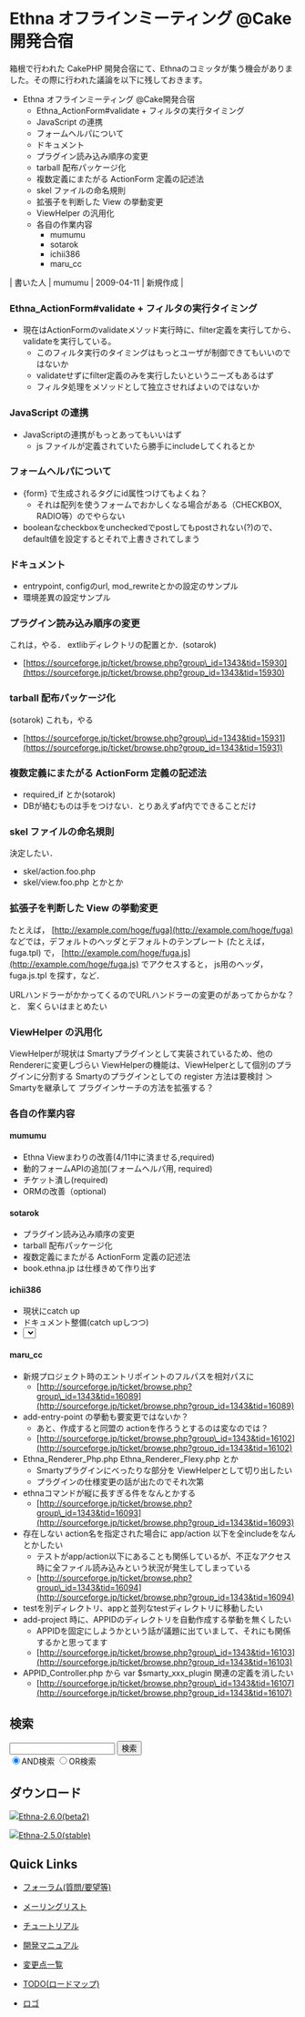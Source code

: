 # Ethna オフラインミーティング @Cake開発合宿
箱根で行われた CakePHP 開発合宿にて、Ethnaのコミッタが集う機会がありました。その際に行われた議論を以下に残しておきます。

- Ethna オフラインミーティング @Cake開発合宿 
  - Ethna\_ActionForm#validate + フィルタの実行タイミング 
  - JavaScript の連携 
  - フォームヘルパについて 
  - ドキュメント 
  - プラグイン読み込み順序の変更 
  - tarball 配布パッケージ化 
  - 複数定義にまたがる ActionForm 定義の記述法 
  - skel ファイルの命名規則 
  - 拡張子を判断した View の挙動変更 
  - ViewHelper の汎用化 
  - 各自の作業内容 
    - mumumu 
    - sotarok 
    - ichii386 
    - maru\_cc 

| 書いた人 | mumumu | 2009-04-11 | 新規作成 |

### Ethna\_ActionForm#validate + フィルタの実行タイミング [](ethna-yakiniku-cakephp-onsen-20090411.html#j636dd2a "j636dd2a")

- 現在はActionFormのvalidateメソッド実行時に、filter定義を実行してから、validateを実行している。
  - このフィルタ実行のタイミングはもっとユーザが制御できてもいいのではないか
  - validateせずにfilter定義のみを実行したいというニーズもあるはず
  - フィルタ処理をメソッドとして独立させればよいのではないか

### JavaScript の連携 [](ethna-yakiniku-cakephp-onsen-20090411.html#hd331d23 "hd331d23")

- JavaScriptの連携がもっとあってもいいはず
  - js ファイルが定義されていたら勝手にincludeしてくれるとか

### フォームヘルパについて [](ethna-yakiniku-cakephp-onsen-20090411.html#m5e4e31c "m5e4e31c")

- {form} で生成されるタグにid属性つけてもよくね？
  - それは配列を使うフォームでおかしくなる場合がある（CHECKBOX, RADIO等）のでやらない
- booleanなcheckboxをuncheckedでpostしてもpostされない(?)ので、default値を設定するとそれで上書きされてしまう

### ドキュメント [](ethna-yakiniku-cakephp-onsen-20090411.html#kd6667c4 "kd6667c4")

- entrypoint, configのurl, mod\_rewriteとかの設定のサンプル
- 環境差異の設定サンプル

### プラグイン読み込み順序の変更 [](ethna-yakiniku-cakephp-onsen-20090411.html#r40239ae "r40239ae")

これは，やる． extlibディレクトリの配置とか．(sotarok)

- [https://sourceforge.jp/ticket/browse.php?group\_id=1343&tid=15930](https://sourceforge.jp/ticket/browse.php?group_id=1343&tid=15930)

### tarball 配布パッケージ化 [](ethna-yakiniku-cakephp-onsen-20090411.html#qd14e4a0 "qd14e4a0")

(sotarok) これも，やる

- [https://sourceforge.jp/ticket/browse.php?group\_id=1343&tid=15931](https://sourceforge.jp/ticket/browse.php?group_id=1343&tid=15931)

### 複数定義にまたがる ActionForm 定義の記述法 [](ethna-yakiniku-cakephp-onsen-20090411.html#g7c80511 "g7c80511")

- required\_if とか(sotarok)
- DBが絡むものは手をつけない．とりあえずaf内でできることだけ

### skel ファイルの命名規則 [](ethna-yakiniku-cakephp-onsen-20090411.html#j95bdcb3 "j95bdcb3")

決定したい．

- skel/action.foo.php
- skel/view.foo.php とかとか

### 拡張子を判断した View の挙動変更 [](ethna-yakiniku-cakephp-onsen-20090411.html#ub051872 "ub051872")

たとえば， [http://example.com/hoge/fuga](http://example.com/hoge/fuga) などでは，デフォルトのヘッダとデフォルトのテンプレート (たとえば， fuga.tpl) で， [http://example.com/hoge/fuga.js](http://example.com/hoge/fuga.js) でアクセスすると， js用のヘッダ，fuga.js.tpl を探す，など．

URLハンドラーがかかってくるのでURLハンドラーの変更のがあってからかな？と． 案くらいはまとめたい

### ViewHelper の汎用化 [](ethna-yakiniku-cakephp-onsen-20090411.html#scdcca2b "scdcca2b")

ViewHelperが現状は Smartyプラグインとして実装されているため、他の Rendererに変更しづらい ViewHelperの機能は、ViewHelperとして個別のプラグインに分割する Smartyのプラグインとしての register 方法は要検討 ＞Smartyを継承して プラグインサーチの方法を拡張する？

### 各自の作業内容 [](ethna-yakiniku-cakephp-onsen-20090411.html#o495e13e "o495e13e")

#### mumumu [](ethna-yakiniku-cakephp-onsen-20090411.html#v194d4b2 "v194d4b2")

- Ethna Viewまわりの改善(4/11中に済ませる,required)
- 動的フォームAPIの追加(フォームヘルパ用, required)
- チケット潰し(required)
- ORMの改善（optional)

#### sotarok [](ethna-yakiniku-cakephp-onsen-20090411.html#zef61a13 "zef61a13")

- プラグイン読み込み順序の変更
- tarball 配布パッケージ化
- 複数定義にまたがる ActionForm 定義の記述法
- book.ethna.jp は仕様きめて作り出す

#### ichii386 [](ethna-yakiniku-cakephp-onsen-20090411.html#e19afa31 "e19afa31")

- 現状にcatch up
- ドキュメント整備(catch upしつつ)
- <select>のoptgroup対応

#### maru\_cc [](ethna-yakiniku-cakephp-onsen-20090411.html#a5708eb8 "a5708eb8")

- 新規プロジェクト時のエントリポイントのフルパスを相対パスに
  - [http://sourceforge.jp/ticket/browse.php?group\_id=1343&tid=16089](http://sourceforge.jp/ticket/browse.php?group_id=1343&tid=16089)
- add-entry-point の挙動も要変更ではないか？
  - あと、作成すると同盟の actionを作ろうとするのは変なのでは？
  - [http://sourceforge.jp/ticket/browse.php?group\_id=1343&tid=16102](http://sourceforge.jp/ticket/browse.php?group_id=1343&tid=16102)
- Ethna\_Renderer\_Php.php Ethna\_Renderer\_Flexy.php とか
  - Smartyプラグインにべったりな部分を ViewHelperとして切り出したい
  - プラグインの仕様変更の話が出たのでそれ次第
- ethnaコマンドが縦に長すぎる件をなんとかする
  - [http://sourceforge.jp/ticket/browse.php?group\_id=1343&tid=16093](http://sourceforge.jp/ticket/browse.php?group_id=1343&tid=16093)
- 存在しない action名を指定された場合に app/action 以下を全includeをなんとかしたい
  - テストがapp/action以下にあることも関係しているが、不正なアクセス時に全ファイル読み込みという状況が発生してしまっている
  - [http://sourceforge.jp/ticket/browse.php?group\_id=1343&tid=16094](http://sourceforge.jp/ticket/browse.php?group_id=1343&tid=16094)
- testを別ディレクトリ、appと並列なtestディレクトリに移動したい
- add-project 時に、APPIDのディレクトリを自動作成する挙動を無くしたい
  - APPIDを固定にしようかという話が議題に出ていまして、それにも関係するかと思ってます
  - [http://sourceforge.jp/ticket/browse.php?group\_id=1343&tid=16103](http://sourceforge.jp/ticket/browse.php?group_id=1343&tid=16103)
- APPID\_Controller.php から var $smarty\_xxx\_plugin 関連の定義を消したい
  - [http://sourceforge.jp/ticket/browse.php?group\_id=1343&tid=16107](http://sourceforge.jp/ticket/browse.php?group_id=1343&tid=16107)

<!-- ??END id:body -->
<!-- ??BEGIN id:summary --><!-- ??END id:note -->
<!-- ??BEGIN id:trackback -->
<!-- ?? END id:trackback --><!-- ?? END id:attach -->
<!-- ?? END id:summary -->
<!-- ??END id:content -->
<!-- ?? END id:wrap_content --><!-- ??sidebar?? ========================================================== -->
<!-- ??BEGIN id:wrap_sidebar -->

<!-- ??BEGIN id:search_form -->

## 検索

<form action="http://ethna.jp/index.php?cmd=search" method="post">
            <input type="hidden" name="encode_hint" value="??">
            <input type="text" name="word" value="" size="20">
            <input type="submit" value="検索"><br>
            <input type="radio" name="type" value="AND" checked id="and_search"><label for="and_search">AND検索</label>
            <input type="radio" name="type" value="OR" id="or_search"><label for="or_search">OR検索</label>
    </form>

<!-- END id:search_form -->
<!-- ??BEGIN id:download_link -->

## ダウンロード

[![](image/minilogo.gif)Ethna-2.6.0(beta2)](ethna-download.html)

[![](image/minilogo.gif)Ethna-2.5.0(stable)](ethna-download.html)

<!-- END id:download_link -->
<!-- ??BEGIN id:download_link -->

## Quick Links

- [フォーラム(質問/要望等)](ethna-community-forum.html)
- [メーリングリスト](http://ml.ethna.jp/mailman/listinfo/users)

- [チュートリアル](ethna-document-tutorial.html)
- [開発マニュアル](ethna-document-dev_guide.html)
- [変更点一覧](ethna-document-changes.html)

- [TODO(ロードマップ)](TODO.html)
- [ロゴ](ethna-logo.html)

<!-- END id:download_link -->
<!-- ??BEGIN id:search_form -->

